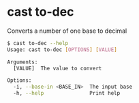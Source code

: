 # cast to-dec

Converts a number of one base to decimal

```bash
$ cast to-dec --help
Usage: cast to-dec [OPTIONS] [VALUE]

Arguments:
  [VALUE]  The value to convert

Options:
  -i, --base-in <BASE_IN>  The input base
  -h, --help               Print help
```